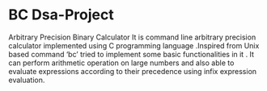 # BC Dsa-Project
Arbitrary Precision Binary Calculator
It is command line arbitrary precision calculator implemented using C programming language .Inspired from Unix based command ‘bc’  tried to implement some basic functionalities in it . It can  perform arithmetic operation on large numbers and  also able to evaluate expressions according to their precedence using infix expression evaluation.

